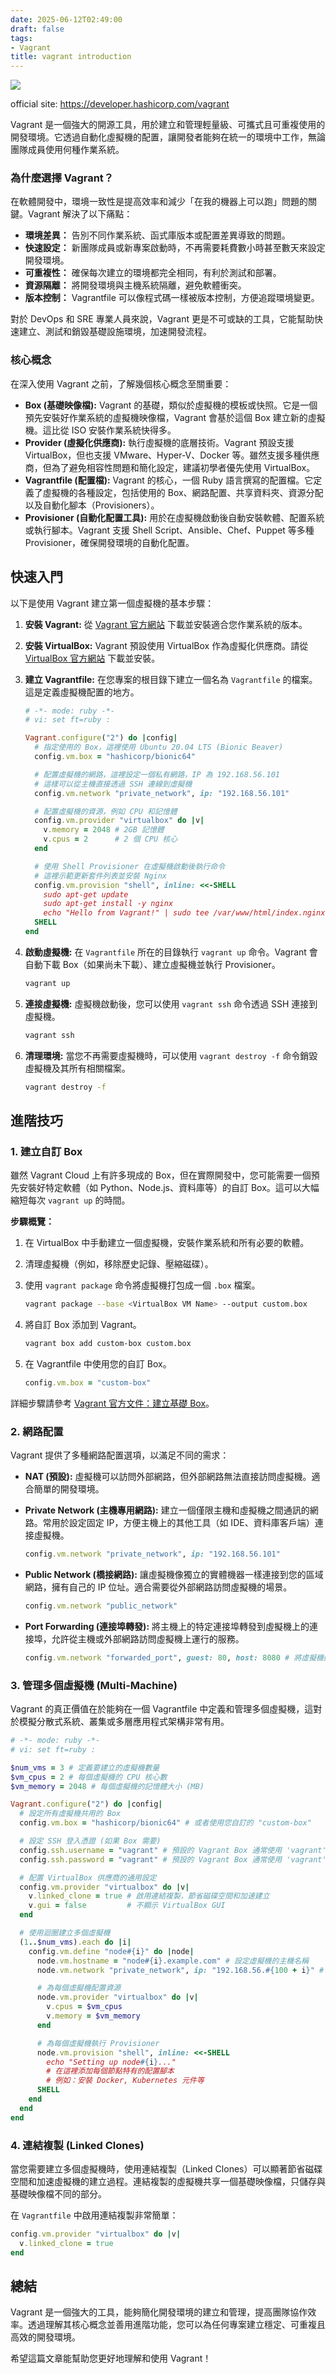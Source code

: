 ```yaml
---
date: 2025-06-12T02:49:00
draft: false
tags:
- Vagrant
title: vagrant introduction
---
```

![](images/banner.jpeg)
<!--more-->

official site: https://developer.hashicorp.com/vagrant

Vagrant 是一個強大的開源工具，用於建立和管理輕量級、可攜式且可重複使用的開發環境。它透過自動化虛擬機的配置，讓開發者能夠在統一的環境中工作，無論團隊成員使用何種作業系統。

### 為什麼選擇 Vagrant？

在軟體開發中，環境一致性是提高效率和減少「在我的機器上可以跑」問題的關鍵。Vagrant 解決了以下痛點：

*   **環境差異：** 告別不同作業系統、函式庫版本或配置差異導致的問題。
*   **快速設定：** 新團隊成員或新專案啟動時，不再需要耗費數小時甚至數天來設定開發環境。
*   **可重複性：** 確保每次建立的環境都完全相同，有利於測試和部署。
*   **資源隔離：** 將開發環境與主機系統隔離，避免軟體衝突。
*   **版本控制：** Vagrantfile 可以像程式碼一樣被版本控制，方便追蹤環境變更。

對於 DevOps 和 SRE 專業人員來說，Vagrant 更是不可或缺的工具，它能幫助快速建立、測試和銷毀基礎設施環境，加速開發流程。

### 核心概念

在深入使用 Vagrant 之前，了解幾個核心概念至關重要：

*   **Box (基礎映像檔):** Vagrant 的基礎，類似於虛擬機的模板或快照。它是一個預先安裝好作業系統的虛擬機映像檔，Vagrant 會基於這個 Box 建立新的虛擬機。這比從 ISO 安裝作業系統快得多。
*   **Provider (虛擬化供應商):** 執行虛擬機的底層技術。Vagrant 預設支援 VirtualBox，但也支援 VMware、Hyper-V、Docker 等。雖然支援多種供應商，但為了避免相容性問題和簡化設定，建議初學者優先使用 VirtualBox。
*   **Vagrantfile (配置檔):** Vagrant 的核心，一個 Ruby 語言撰寫的配置檔。它定義了虛擬機的各種設定，包括使用的 Box、網路配置、共享資料夾、資源分配以及自動化腳本（Provisioners）。
*   **Provisioner (自動化配置工具):** 用於在虛擬機啟動後自動安裝軟體、配置系統或執行腳本。Vagrant 支援 Shell Script、Ansible、Chef、Puppet 等多種 Provisioner，確保開發環境的自動化配置。

## 快速入門

以下是使用 Vagrant 建立第一個虛擬機的基本步驟：

1.  **安裝 Vagrant:** 從 [Vagrant 官方網站](https://developer.hashicorp.com/vagrant/downloads) 下載並安裝適合您作業系統的版本。
2.  **安裝 VirtualBox:** Vagrant 預設使用 VirtualBox 作為虛擬化供應商。請從 [VirtualBox 官方網站](https://www.virtualbox.org) 下載並安裝。
3.  **建立 Vagrantfile:** 在您專案的根目錄下建立一個名為 `Vagrantfile` 的檔案。這是定義虛擬機配置的地方。

    ```ruby
    # -*- mode: ruby -*-
    # vi: set ft=ruby :

    Vagrant.configure("2") do |config|
      # 指定使用的 Box，這裡使用 Ubuntu 20.04 LTS (Bionic Beaver)
      config.vm.box = "hashicorp/bionic64"

      # 配置虛擬機的網路，這裡設定一個私有網路，IP 為 192.168.56.101
      # 這樣可以從主機直接透過 SSH 連線到虛擬機
      config.vm.network "private_network", ip: "192.168.56.101"

      # 配置虛擬機的資源，例如 CPU 和記憶體
      config.vm.provider "virtualbox" do |v|
        v.memory = 2048 # 2GB 記憶體
        v.cpus = 2      # 2 個 CPU 核心
      end

      # 使用 Shell Provisioner 在虛擬機啟動後執行命令
      # 這裡示範更新套件列表並安裝 Nginx
      config.vm.provision "shell", inline: <<-SHELL
        sudo apt-get update
        sudo apt-get install -y nginx
        echo "Hello from Vagrant!" | sudo tee /var/www/html/index.nginx-debian.html
      SHELL
    end
    ```

4.  **啟動虛擬機:** 在 `Vagrantfile` 所在的目錄執行 `vagrant up` 命令。Vagrant 會自動下載 Box（如果尚未下載）、建立虛擬機並執行 Provisioner。

    ```bash
    vagrant up
    ```

5.  **連接虛擬機:** 虛擬機啟動後，您可以使用 `vagrant ssh` 命令透過 SSH 連接到虛擬機。

    ```bash
    vagrant ssh
    ```

6.  **清理環境:** 當您不再需要虛擬機時，可以使用 `vagrant destroy -f` 命令銷毀虛擬機及其所有相關檔案。

    ```bash
    vagrant destroy -f
    ```

## 進階技巧

### 1. 建立自訂 Box

雖然 Vagrant Cloud 上有許多現成的 Box，但在實際開發中，您可能需要一個預先安裝好特定軟體（如 Python、Node.js、資料庫等）的自訂 Box。這可以大幅縮短每次 `vagrant up` 的時間。

**步驟概覽：**

1.  在 VirtualBox 中手動建立一個虛擬機，安裝作業系統和所有必要的軟體。
2.  清理虛擬機（例如，移除歷史記錄、壓縮磁碟）。
3.  使用 `vagrant package` 命令將虛擬機打包成一個 `.box` 檔案。

    ```bash
    vagrant package --base <VirtualBox VM Name> --output custom.box
    ```

4.  將自訂 Box 添加到 Vagrant。

    ```bash
    vagrant box add custom-box custom.box
    ```

5.  在 Vagrantfile 中使用您的自訂 Box。

    ```ruby
    config.vm.box = "custom-box"
    ```

詳細步驟請參考 [Vagrant 官方文件：建立基礎 Box](https://developer.hashicorp.com/vagrant/docs/providers/virtualbox/boxes)。

### 2. 網路配置

Vagrant 提供了多種網路配置選項，以滿足不同的需求：

*   **NAT (預設):** 虛擬機可以訪問外部網路，但外部網路無法直接訪問虛擬機。適合簡單的開發環境。
*   **Private Network (主機專用網路):** 建立一個僅限主機和虛擬機之間通訊的網路。常用於設定固定 IP，方便主機上的其他工具（如 IDE、資料庫客戶端）連接虛擬機。

    ```ruby
    config.vm.network "private_network", ip: "192.168.56.101"
    ```

*   **Public Network (橋接網路):** 讓虛擬機像獨立的實體機器一樣連接到您的區域網路，擁有自己的 IP 位址。適合需要從外部網路訪問虛擬機的場景。

    ```ruby
    config.vm.network "public_network"
    ```

*   **Port Forwarding (連接埠轉發):** 將主機上的特定連接埠轉發到虛擬機上的連接埠，允許從主機或外部網路訪問虛擬機上運行的服務。

    ```ruby
    config.vm.network "forwarded_port", guest: 80, host: 8080 # 將虛擬機的 80 埠轉發到主機的 8080 埠
    ```

### 3. 管理多個虛擬機 (Multi-Machine)

Vagrant 的真正價值在於能夠在一個 Vagrantfile 中定義和管理多個虛擬機，這對於模擬分散式系統、叢集或多層應用程式架構非常有用。

```ruby
# -*- mode: ruby -*-
# vi: set ft=ruby :

$num_vms = 3 # 定義要建立的虛擬機數量
$vm_cpus = 2 # 每個虛擬機的 CPU 核心數
$vm_memory = 2048 # 每個虛擬機的記憶體大小 (MB)

Vagrant.configure("2") do |config|
  # 設定所有虛擬機共用的 Box
  config.vm.box = "hashicorp/bionic64" # 或者使用您自訂的 "custom-box"

  # 設定 SSH 登入憑證 (如果 Box 需要)
  config.ssh.username = "vagrant" # 預設的 Vagrant Box 通常使用 'vagrant'
  config.ssh.password = "vagrant" # 預設的 Vagrant Box 通常使用 'vagrant'

  # 配置 VirtualBox 供應商的通用設定
  config.vm.provider "virtualbox" do |v|
    v.linked_clone = true # 啟用連結複製，節省磁碟空間和加速建立
    v.gui = false         # 不顯示 VirtualBox GUI
  end

  # 使用迴圈建立多個虛擬機
  (1..$num_vms).each do |i|
    config.vm.define "node#{i}" do |node|
      node.vm.hostname = "node#{i}.example.com" # 設定虛擬機的主機名稱
      node.vm.network "private_network", ip: "192.168.56.#{100 + i}" # 設定私有網路 IP

      # 為每個虛擬機配置資源
      node.vm.provider "virtualbox" do |v|
        v.cpus = $vm_cpus
        v.memory = $vm_memory
      end

      # 為每個虛擬機執行 Provisioner
      node.vm.provision "shell", inline: <<-SHELL
        echo "Setting up node#{i}..."
        # 在這裡添加每個節點特有的配置腳本
        # 例如：安裝 Docker, Kubernetes 元件等
      SHELL
    end
  end
end
```

### 4. 連結複製 (Linked Clones)

當您需要建立多個虛擬機時，使用連結複製（Linked Clones）可以顯著節省磁碟空間和加速虛擬機的建立過程。連結複製的虛擬機共享一個基礎映像檔，只儲存與基礎映像檔不同的部分。

在 `Vagrantfile` 中啟用連結複製非常簡單：

```ruby
config.vm.provider "virtualbox" do |v|
  v.linked_clone = true
end
```

## 總結

Vagrant 是一個強大的工具，能夠簡化開發環境的建立和管理，提高團隊協作效率。透過理解其核心概念並善用進階功能，您可以為任何專案建立穩定、可重複且高效的開發環境。

希望這篇文章能幫助您更好地理解和使用 Vagrant！